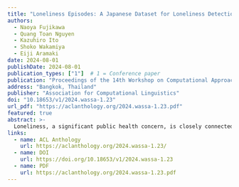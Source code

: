 ```yaml
---
title: "Loneliness Episodes: A Japanese Dataset for Loneliness Detection and Analysis"
authors:
  - Naoya Fujikawa
  - Quang Toan Nguyen
  - Kazuhiro Ito
  - Shoko Wakamiya
  - Eiji Aramaki
date: 2024-08-01
publishDate: 2024-08-01
publication_types: ["1"]  # 1 = Conference paper
publication: "Proceedings of the 14th Workshop on Computational Approaches to Subjectivity, Sentiment, and Social Media Analysis (WASSA 2024)"
address: "Bangkok, Thailand"
publisher: "Association for Computational Linguistics"
doi: "10.18653/v1/2024.wassa-1.23"
url_pdf: "https://aclanthology.org/2024.wassa-1.23.pdf"
featured: true
abstract: >-
  Loneliness, a significant public health concern, is closely connected to both physical and mental well-being. Hence, detection and intervention for individuals experiencing loneliness are crucial. Identifying loneliness in text is straightforward when it is explicitly stated but challenging when it is implicit. Detecting implicit loneliness requires a manually annotated dataset because whereas explicit loneliness can be detected using keywords, implicit loneliness cannot be. However, there are no freely available datasets with clear annotation guidelines for implicit loneliness. In this study, we construct a freely accessible Japanese loneliness dataset with annotation guidelines grounded in the psychological definition of loneliness. This dataset covers loneliness intensity and the contributing factors of loneliness. We train two models to classify whether loneliness is expressed and the intensity of loneliness. The model classifying loneliness versus non-loneliness achieves an F1-score of 0.833, but the model for identifying the intensity of loneliness has a low F1-score of 0.400, which is likely due to label imbalance and a shortage of a certain label in the dataset. We validate performance in another domain, specifically X (formerly Twitter), and observe a decrease. In addition, we propose improvement suggestions for domain adaptation.
links:
  - name: ACL Anthology
    url: https://aclanthology.org/2024.wassa-1.23/
  - name: DOI
    url: https://doi.org/10.18653/v1/2024.wassa-1.23
  - name: PDF
    url: https://aclanthology.org/2024.wassa-1.23.pdf
---
```

